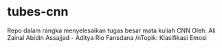 # tubes-cnn
Repo dalam rangka menyelesaikan tugas besar mata kuliah CNN
Oleh: Ali Zainal Abidin Assajjad - Aditya Rio Fansdana
/nTopik: Klasifikasi Emosi
